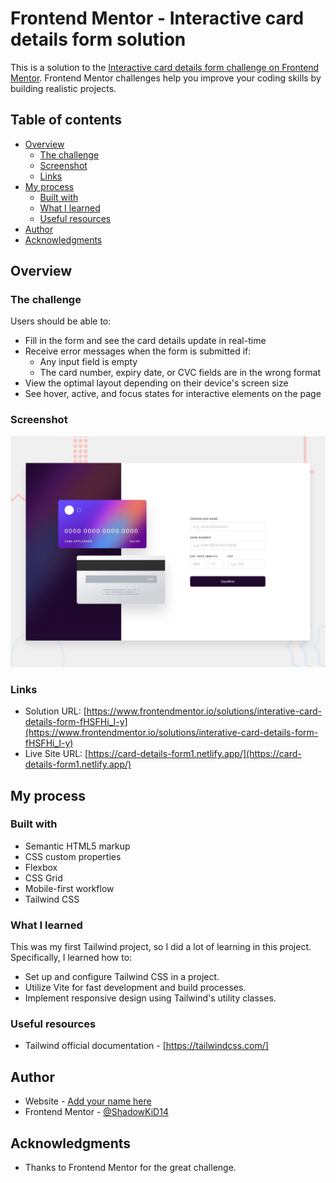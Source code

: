 # Frontend Mentor - Interactive card details form solution

This is a solution to the [Interactive card details form challenge on Frontend Mentor](https://www.frontendmentor.io/challenges/interactive-card-details-form-XpS8cKZDWw). Frontend Mentor challenges help you improve your coding skills by building realistic projects. 

## Table of contents

- [Overview](#overview)
  - [The challenge](#the-challenge)
  - [Screenshot](#screenshot)
  - [Links](#links)
- [My process](#my-process)
  - [Built with](#built-with)
  - [What I learned](#what-i-learned)
  - [Useful resources](#useful-resources)
- [Author](#author)
- [Acknowledgments](#acknowledgments)

## Overview

### The challenge

Users should be able to:

- Fill in the form and see the card details update in real-time
- Receive error messages when the form is submitted if:
  - Any input field is empty
  - The card number, expiry date, or CVC fields are in the wrong format
- View the optimal layout depending on their device's screen size
- See hover, active, and focus states for interactive elements on the page

### Screenshot

![Interative card details form](./assets/design/desktop-preview.jpg)

### Links

- Solution URL: [https://www.frontendmentor.io/solutions/interative-card-details-form-fHSFHi_I-y](https://www.frontendmentor.io/solutions/interative-card-details-form-fHSFHi_I-y)
- Live Site URL: [https://card-details-form1.netlify.app/](https://card-details-form1.netlify.app/)

## My process

### Built with

- Semantic HTML5 markup
- CSS custom properties
- Flexbox
- CSS Grid
- Mobile-first workflow
- Tailwind CSS

### What I learned

This was my first Tailwind project, so I did a lot of learning in this project. Specifically, I learned how to:
- Set up and configure Tailwind CSS in a project.
- Utilize Vite for fast development and build processes.
- Implement responsive design using Tailwind's utility classes.

### Useful resources

- Tailwind official documentation - [https://tailwindcss.com/]

## Author


- Website - [Add your name here](https://www.your-site.com)
- Frontend Mentor - [@ShadowKiD14](https://www.frontendmentor.io/profile/ShadowKiD14)


## Acknowledgments

- Thanks to Frontend Mentor for the great challenge.